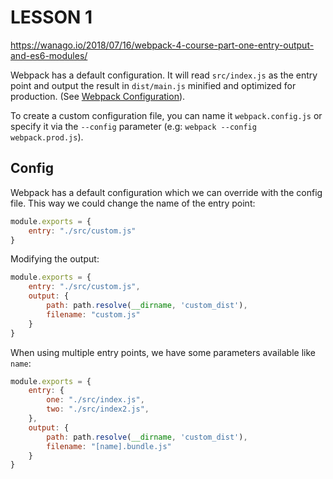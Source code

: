 LESSON 1
========
https://wanago.io/2018/07/16/webpack-4-course-part-one-entry-output-and-es6-modules/

Webpack has a default configuration. It will read `src/index.js` as the entry point and output the result in `dist/main.js` minified and optimized for production. (See [Webpack Configuration](https://webpack.js.org/configuration/)).

To create a custom configuration file, you can name it `webpack.config.js` or specify it via the `--config`  parameter (e.g: `webpack --config webpack.prod.js`).

Config
------

Webpack has a default configuration which we can override with the config file. This way we could change the name of the entry point:
```js
module.exports = {
	entry: "./src/custom.js"
}
```

Modifying the output:
```js
module.exports = {
	entry: "./src/custom.js",
	output: {
		path: path.resolve(__dirname, 'custom_dist'),
		filename: "custom.js"
	}
}
```

When using multiple entry points, we have some parameters available like `name`:
```js
module.exports = {
	entry: {
		one: "./src/index.js",
		two: "./src/index2.js",
	},
	output: {
		path: path.resolve(__dirname, 'custom_dist'),
		filename: "[name].bundle.js"
	}
}
```
